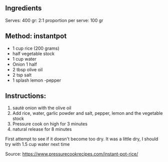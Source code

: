 ## Ingredients

Serves: 400 gr: 2:1 proportion
per serve: 100 gr


## Method: instantpot
- 1 cup rice (200 grams)
- half vegetable stock
- 1 cup water
- Onion 1 half
- 2 tbsp olive oil
- 2 tsp salt
- 1 splash lemon
-pepper


## Instructions:
1. sautè onion with the olive oil
2. Add rice, water, garlic powder and salt, pepper, lemon and the vegetable stock
1. Pressure cook on high for 3 minutes
2. natural release for 8 minutes

First attempt to see if it doesn't become too dry. It was a little dry, I should try with 1.5 cup water next time


Source: https://www.pressurecookrecipes.com/instant-pot-rice/


